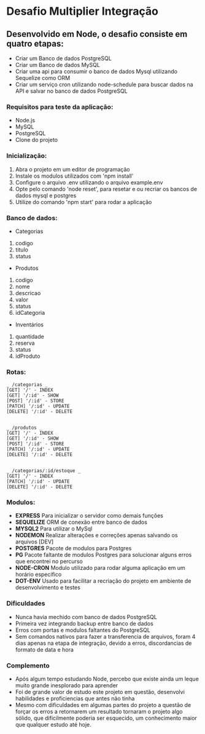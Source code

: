# Desafio Multiplier Integração

## Desenvolvido em Node, o desafio consiste em quatro etapas:
- Criar um Banco de dados PostgreSQL
- Criar um Banco de dados MySQL
- Criar uma api para consumir o banco de dados Mysql utilizando Sequelize como ORM
- Criar um serviço cron utilizando node-schedule para buscar dados na API e salvar no banco de dados PostgreSQL

### Requisitos para teste da aplicação:
- Node.js
- MySQL
- PostgreSQL
- Clone do projeto

### Inicialização:
1. Abra o projeto em um editor de programação
2. Instale os modulos utilizados com 'npm install'
3. Configure o arquivo .env utilizando o arquivo example.env
4. Opte pelo comando 'node reset', para resetar e ou recriar os bancos de dados mysql e postgres 
5. Utilize do comando 'npm start' para rodar a aplicação

### Banco de dados:
- Categorias
1. codigo
2. titulo
3. status

- Produtos
1. codigo
2. nome
3. descricao
4. valor
5. status
6. idCategoria

- Inventários
1. quantidade
2. reserva
3. status
4. idProduto

### Rotas:
```
_ /categorias _
[GET] '/' - INDEX
[GET] '/:id' - SHOW
[POST] '/:id' - STORE
[PATCH] '/:id' - UPDATE
[DELETE] '/:id' - DELETE


_ /produtos _ 
[GET] '/' - INDEX
[GET] '/:id' - SHOW
[POST] '/:id' - STORE
[PATCH] '/:id' - UPDATE
[DELETE] '/:id' - DELETE


_ /categorias/:id/estoque _
[GET] '/' - INDEX
[PATCH] '/:id' - UPDATE
[DELETE] '/:id' - DELETE
```

### Modulos:
- **EXPRESS**  Para inicializar o servidor como demais funções
- **SEQUELIZE**  ORM de conexão entre banco de dados
- **MYSQL2**  Para utilizar o MySql
- **NODEMON**  Realizar alterações e correções apenas salvando os arquivos [DEV]
- **POSTGRES**  Pacote de modulos para Postgres
- **PG**  Pacote faltante de modulos Postgres para solucionar alguns erros que encontrei no percurso
- **NODE-CRON**  Modulo utilizado para rodar alguma aplicação em um horário especifico
- **DOT-ENV**  Usado para facilitar a recriação do projeto em ambiente de desenvolvimento e testes

### Dificuldades

- Nunca havia mechido com banco de dados PostgreSQL
- Primeira vez integrando backup entre banco de dados
- Erros com portas e modulos faltantes do PostgreSQL
- Sem comandos nativos para fazer a transferencia de arquivos, foram 4 dias apenas na etapa de integração, devido a erros, discordancias de formato de data e hora

### Complemento 

- Após algum tempo estudando Node, percebo que existe ainda um leque muito grande inesplorado para aprender
- Foi de grande valor de estudo este projeto em questão, desenvolvi habilidades e proficiencias que antes não tinha
- Mesmo com dificuldades em algumas partes do projeto a questão de forçar os erros a retornarem um resultado tornaram o projeto algo sólido, que dificilmente poderia ser esquecido, um conhecimento maior que qualquer estudo até hoje.
